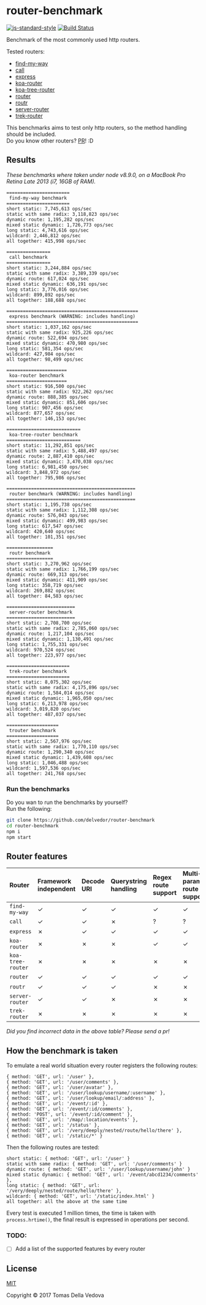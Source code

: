 # router-benchmark

[![js-standard-style](https://img.shields.io/badge/code%20style-standard-brightgreen.svg?style=flat)](http://standardjs.com/) [![Build Status](https://travis-ci.org/delvedor/router-benchmark.svg?branch=master)](https://travis-ci.org/delvedor/router-benchmark)

Benchmark of the most commonly used http routers.

Tested routers:

- [find-my-way](https://github.com/delvedor/find-my-way)
- [call](https://github.com/hapijs/call)
- [express](https://www.npmjs.com/package/express)
- [koa-router](https://github.com/alexmingoia/koa-router)
- [koa-tree-router](https://github.com/steambap/koa-tree-router)
- [router](https://github.com/pillarjs/router)
- [routr](https://github.com/yahoo/routr)
- [server-router](https://github.com/yoshuawuyts/server-router)
- [trek-router](https://www.npmjs.com/package/trek-router)

This benchmarks aims to test only http routers, so the method handling should be included.  
Do you know other routers? [PR](https://github.com/delvedor/router-benchmark/pulls)! :D

<a name="results"></a>
## Results
*These benchmarks where taken under node v8.9.0, on a MacBook Pro Retina Late 2013 (i7, 16GB of RAM).*

```
=======================
 find-my-way benchmark
=======================
short static: 7,745,613 ops/sec
static with same radix: 3,118,823 ops/sec
dynamic route: 1,195,282 ops/sec
mixed static dynamic: 1,726,773 ops/sec
long static: 4,743,616 ops/sec
wildcard: 2,446,812 ops/sec
all together: 415,998 ops/sec

================
 call benchmark
================
short static: 3,244,884 ops/sec
static with same radix: 3,389,339 ops/sec
dynamic route: 617,024 ops/sec
mixed static dynamic: 636,191 ops/sec
long static: 3,776,016 ops/sec
wildcard: 899,892 ops/sec
all together: 188,688 ops/sec

================================================
 express benchmark (WARNING: includes handling)
================================================
short static: 1,037,162 ops/sec
static with same radix: 925,226 ops/sec
dynamic route: 522,694 ops/sec
mixed static dynamic: 470,980 ops/sec
long static: 581,354 ops/sec
wildcard: 427,984 ops/sec
all together: 98,499 ops/sec

======================
 koa-router benchmark
======================
short static: 916,500 ops/sec
static with same radix: 922,262 ops/sec
dynamic route: 888,385 ops/sec
mixed static dynamic: 851,606 ops/sec
long static: 907,456 ops/sec
wildcard: 877,657 ops/sec
all together: 146,153 ops/sec

===========================
 koa-tree-router benchmark
===========================
short static: 11,292,851 ops/sec
static with same radix: 5,488,497 ops/sec
dynamic route: 2,887,410 ops/sec
mixed static dynamic: 3,470,038 ops/sec
long static: 6,981,450 ops/sec
wildcard: 3,848,972 ops/sec
all together: 795,986 ops/sec

===============================================
 router benchmark (WARNING: includes handling)
===============================================
short static: 1,195,738 ops/sec
static with same radix: 1,112,308 ops/sec
dynamic route: 576,043 ops/sec
mixed static dynamic: 499,983 ops/sec
long static: 617,547 ops/sec
wildcard: 420,640 ops/sec
all together: 101,351 ops/sec

=================
 routr benchmark
=================
short static: 3,270,962 ops/sec
static with same radix: 1,766,199 ops/sec
dynamic route: 669,313 ops/sec
mixed static dynamic: 411,909 ops/sec
long static: 358,719 ops/sec
wildcard: 269,882 ops/sec
all together: 84,583 ops/sec

=========================
 server-router benchmark
=========================
short static: 2,708,700 ops/sec
static with same radix: 2,785,060 ops/sec
dynamic route: 1,217,104 ops/sec
mixed static dynamic: 1,130,491 ops/sec
long static: 1,755,331 ops/sec
wildcard: 970,524 ops/sec
all together: 223,977 ops/sec

=======================
 trek-router benchmark
=======================
short static: 8,075,302 ops/sec
static with same radix: 4,175,896 ops/sec
dynamic route: 1,584,014 ops/sec
mixed static dynamic: 1,965,050 ops/sec
long static: 6,213,978 ops/sec
wildcard: 3,019,820 ops/sec
all together: 487,037 ops/sec

===================
 trouter benchmark
===================
short static: 2,567,976 ops/sec
static with same radix: 1,770,110 ops/sec
dynamic route: 1,290,340 ops/sec
mixed static dynamic: 1,439,608 ops/sec
long static: 1,046,488 ops/sec
wildcard: 1,597,536 ops/sec
all together: 241,768 ops/sec
```

### Run the benchmarks
Do you wan to run the benchmarks by yourself?  
Run the following:
```bash
git clone https://github.com/delvedor/router-benchmark
cd router-benchmark
npm i
npm start
```

<a name="features"></a>
## Router features
| Router | Framework independent    | Decode URI    | Querystring handling   |  Regex route support | Multi-parametric route support |  Max parameter length |
| :------------ | :------------ | :------------ | :--------------------- | :------------------- |:------------------------------ |:--------------------- |
| `find-my-way` | &#10003; | &#10003; | &#10003; | &#10003; | &#10003; | &#10003; |
| `call` | &#10003;  | &#10003; | &#10007; | ? | ? | ? |
| `express` | &#10007;  | &#10003; | &#10003; | &#10003; | &#10003; | &#10007; |
| `koa-router` | &#10007;  | &#10007; | &#10007; | &#10003; | &#10003; | &#10007; |
| `koa-tree-router` | &#10007; | &#10007; | &#10007; | &#10007; | &#10007; | &#10007;  |
| `router` | &#10003;  | &#10003; | &#10003; | &#10003; | &#10003; | &#10007; |
| `routr` | &#10003; | &#10003; | &#10003; | &#10007; | &#10007; | &#10007; |
| `server-router` | &#10003; | &#10003; | &#10007; | &#10007;| &#10007; | &#10007; |
| `trek-router` | &#10007; | &#10007; | &#10007; | &#10007; | &#10007; | &#10007; |

*Did you find incorrect data in the above table? Please send a pr!*

<a name="how"></a>
## How the benchmark is taken

To emulate a real world situation every router registers the following routes:
```
{ method: 'GET', url: '/user' },
{ method: 'GET', url: '/user/comments' },
{ method: 'GET', url: '/user/avatar' },
{ method: 'GET', url: '/user/lookup/username/:username' },
{ method: 'GET', url: '/user/lookup/email/:address' },
{ method: 'GET', url: '/event/:id' },
{ method: 'GET', url: '/event/:id/comments' },
{ method: 'POST', url: '/event/:id/comment' },
{ method: 'GET', url: '/map/:location/events' },
{ method: 'GET', url: '/status' },
{ method: 'GET', url: '/very/deeply/nested/route/hello/there' },
{ method: 'GET', url: '/static/*' }
```
Then the following routes are tested:
```
short static: { method: 'GET', url: '/user' }
static with same radix: { method: 'GET', url: '/user/comments' }
dynamic route: { method: 'GET', url: '/user/lookup/username/john' }
mixed static dynamic: { method: 'GET', url: '/event/abcd1234/comments' },
long static: { method: 'GET', url: '/very/deeply/nested/route/hello/there' },
wildcard: { method: 'GET', url: '/static/index.html' }
all together: all the above at the same time
```
Every test is executed 1 million times, the time is taken with `process.hrtime()`, the final result is expressed in operations per second.

<a name="todo"></a>
### TODO:
- [ ] Add a list of the supported features by every router

<a name="license"></a>
## License

[MIT](https://github.com/delvedor/router-benchmark/blob/master/LICENSE)

Copyright © 2017 Tomas Della Vedova

